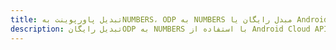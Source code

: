 ---title: تبدیل پاورپوینت بهNUMBERS، ODP به NUMBERS مبدل رایگان یا Android SDKdescription: تبدیل رایگانODP به NUMBERS با استفاده از Android Cloud APIs & SDK. همچنین اسناد Microsoft PowerPoint را در Cloud ایجاد، ویرایش و رندر کنید.---